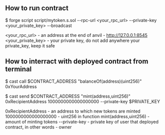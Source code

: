 ## How to run contract 
$ forge script script/mytoken.s.sol --rpc-url <your_rpc_url> --private-key <your_private_key> --broadcast


<your_rpc_url> - an address at the end of anvil - http://127.0.0.1:8545
<your_private_key> - your private key, do not add anywhere your private_key, keep it safe


## How to interract with deployed contract from terminal 

$ cast call $CONTRACT_ADDRESS "balanceOf(address)(uint256)" 0xYourAddress 

$ cast send $CONTRACT_ADDRESS "mint(address,uint256)" 0xRecipientAddress 1000000000000000000 --private-key $PRIVATE_KEY

0xRecipientAddress - an address to which new tokens are minted 
1000000000000000000 - uint256 in function mint(address,uint256) - amount of minting tokens 
--private-key - private key of user that deployed contract, in other words - owner


